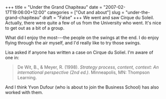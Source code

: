 +++
title = "Under the Grand Chapiteau"
date = "2007-02-17T19:06:00+12:00"
categories = ["Out and about"]
slug = "under-the-grand-chapiteau"
draft = "False"
+++
We went and saw Cirque du Soleil. Actually, there were quite a few of
us from the University who went. It's nice to get out as a bit of a
group.

What did I enjoy the most---the people on the swings at the end. I do
enjoy flying through the air myself, and I'd really like to try those
swings.

Lisa asked if anyone has written a case on Cirque du Soliel. I'm
aware of one in:

> De Wit, B., <span class="amp">&</span> Meyer, R. (1998).
_Strategy process, content, context: An international perspective (2nd ed.)_.
Minneapolis, MN: Thompson Learning.

And I think Yvon Dufour (who is about to join the Business School) has
also worked with them.


